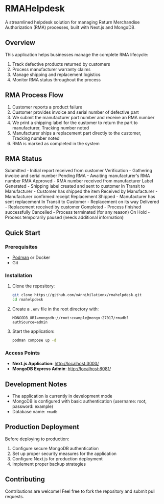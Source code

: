 # RMAHelpdesk

A streamlined helpdesk solution for managing Return Merchandise Authorization (RMA) processes, built with Next.js and MongoDB.

## Overview

This application helps businesses manage the complete RMA lifecycle:
1. Track defective products returned by customers
2. Process manufacturer warranty claims
3. Manage shipping and replacement logistics
4. Monitor RMA status throughout the process

## RMA Process Flow

1. Customer reports a product failure
2. Customer provides invoice and serial number of defective part
3. We submit the manufacturer part number and receive an RMA number
4. We print a shipping label for the customer to return the part to manufacturer, Tracking number noted 
5. Manufacturer ships a replacement part directly to the customer, Tracking number noted 
6. RMA is marked as completed in the system


## RMA Status 

Submitted - Initial report received from customer
Verification - Gathering invoice and serial number
Pending RMA - Awaiting manufacturer's RMA number
RMA Approved - RMA number received from manufacturer
Label Generated - Shipping label created and sent to customer
In Transit to Manufacturer - Customer has shipped the item
Received by Manufacturer - Manufacturer confirmed receipt
Replacement Shipped - Manufacturer has sent replacement
In Transit to Customer - Replacement on its way
Delivered - Replacement received by customer
Completed - Process finished successfully
Cancelled - Process terminated (for any reason)
On Hold - Process temporarily paused (needs additional information)

## Quick Start

### Prerequisites
- [Podman](https://podman.io/) or Docker
- Git

### Installation

1. Clone the repository:
   ```bash
   git clone https://github.com/xAnnihilationx/rmahelpdesk.git
   cd rmahelpdesk
   ```

2. Create a `.env` file in the root directory with:
   ```
   MONGODB_URI=mongodb://root:example@mongo:27017/rmadb?authSource=admin
   ```

3. Start the application:
   ```bash
   podman compose up -d
   ```

### Access Points

- **Next.js Application**: [http://localhost:3000/](http://localhost:3000/)
- **MongoDB Express Admin**: [http://localhost:8081/](http://localhost:8081/)

## Development Notes

- The application is currently in development mode
- MongoDB is configured with basic authentication (username: root, password: example)
- Database name: `rmadb`

## Production Deployment

Before deploying to production:
1. Configure secure MongoDB authentication
2. Set up proper security measures for the application
3. Configure Next.js for production deployment
4. Implement proper backup strategies

## Contributing

Contributions are welcome! Feel free to fork the repository and submit pull requests.

